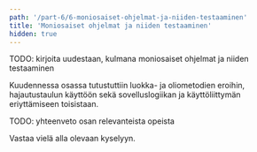 ```yaml
---
path: '/part-6/6-moniosaiset-ohjelmat-ja-niiden-testaaminen'
title: 'Moniosaiset ohjelmat ja niiden testaaminen'
hidden: true
---
```



TODO: kirjoita uudestaan, kulmana moniosaiset ohjelmat ja niiden testaaminen


Kuudennessa osassa tutustuttiin luokka- ja oliometodien eroihin, hajautustaulun käyttöön sekä sovelluslogiikan ja käyttöliittymän eriyttämiseen toisistaan.

TODO: yhteenveto osan relevanteista opeista

Vastaa vielä alla olevaan kyselyyn.

<quiz id='2f7fdd45-d8c7-5ecf-a9a9-0cee4a3f4d63'></quiz>
